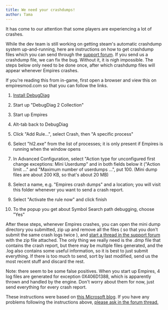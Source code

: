 ```yaml
---
title: We need your crashdumps!
author: Tama
---
```


It has come to our attention that some players are experiencing a lot of crashes.

While the dev team is still working on getting steam's automatic crashdump system up-and-running, here are instructions on how to get crashdump files which you can send through the [support forum](https://forums.empiresmod.com/index.php?forums/support.34/). If you send us a crashdump file, we can fix the bug. Without it, it is nigh impossible. The steps below only need to be done once, after which crashdump files will appear whenever Empires crashes.

If you're reading this from in-game, first open a browser and view this on empiresmod.com so that you can follow the links.

1) [Install DebugDiag](https://www.microsoft.com/en-us/download/details.aspx?id=49924)
2) Start up "DebugDiag 2 Collection"
3) Start up Empires
4) Alt-tab back to DebugDiag
5) Click "Add Rule...", select Crash, then "A specific process"
 
6) Select "hl2.exe" from the list of processes; it is only present if Empires is running when the window opens

7) In Advanced Configuration, select "Action type for unconfigured first change exceptions: Mini Userdump" and in both fields below it ("Action limit ..." and "Maximum number of userdumps ...", put 100. (Mini dump files are about 200 KB, so that's about 20 MB)

8) Select a name, e.g. "Empires crash dumps" and a location; you will visit this folder whenever you want to send a crash report.
 
9) Select "Activate the rule now" and click finish
10) To the popup you get about Symbol Search path debugging, choose "Yes"



After these steps, whenever Empires crashes, you can open the mini dump directory you submitted, zip up and remove all the files ( so that you don't submit the same crash logs twice ), and [start a thread in the support forum](https://forums.empiresmod.com/index.php?forums/support.34/create-thread) with the zip file attached. The only thing we really need is the .dmp file that contains the crash report, but there may be multiple files generated, and the .log also contains some useful information, so it is best to just submit everything. If there is too much to send, sort by last modified, send us the most recent stuff and discard the rest.

Note: there seem to be some false positives. When you start up Empires, 4 log files are generated for exception 0X406D1388, which is apparently thrown and handled by the engine. Don't worry about them for now, just send everything for every crash report.

These instructions were based on [this Microsoft blog](https://blogs.msdn.microsoft.com/chaun/2013/11/12/steps-to-catch-a-simple-crash-dump-of-a-crashing-process/). If you have any problems following the instructions above, [please ask in the forum thread.](https://forums.empiresmod.com/index.php?threads/how-to-submit-crashdumps.20062/)